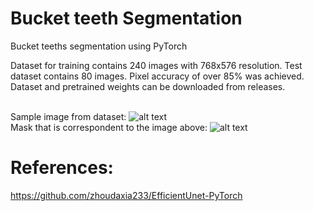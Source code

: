# Bucket teeth Segmentation
Bucket teeths segmentation using PyTorch

Dataset for training contains 240 images with 768x576 resolution. Test dataset contains 80 images. Pixel accuracy of over 85% was achieved. Dataset and pretrained weights can be downloaded from releases.

<br>Sample image from dataset:
![alt text](https://github.com/fano2458/bucket-teeth-segmentation/releases/download/data/Image0001.jpg?raw=true)
<br>Mask that is correspondent to the image above:
![alt text](https://github.com/fano2458/bucket-teeth-segmentation/releases/download/data/Image0001.png?raw=true)

# References:
https://github.com/zhoudaxia233/EfficientUnet-PyTorch
